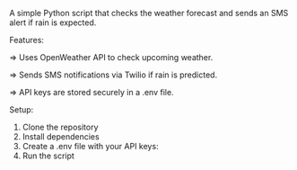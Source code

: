A simple Python script that checks the weather forecast and sends an SMS alert if rain is expected.

Features:

=> Uses OpenWeather API to check upcoming weather.

=> Sends SMS notifications via Twilio if rain is predicted.

=> API keys are stored securely in a .env file.

Setup:

1. Clone the repository
2. Install dependencies
3. Create a .env file with your API keys:
4. Run the script
